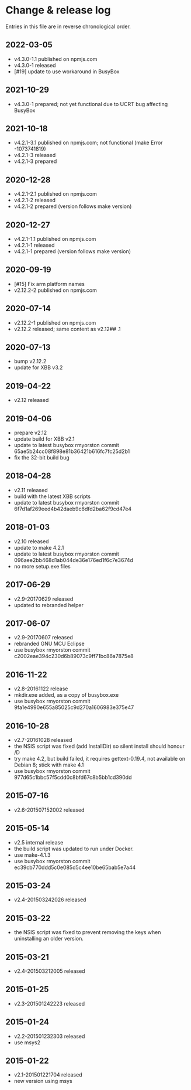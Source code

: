 
# Change & release log

Entries in this file are in reverse chronological order.

## 2022-03-05

- v4.3.0-1.1 published on npmjs.com
- v4.3.0-1 released
- [#19] update to use workaround in BusyBox

## 2021-10-29

- v4.3.0-1 prepared; not yet functional due to UCRT bug affecting BusyBox

## 2021-10-18

- v4.2.1-3.1 published on npmjs.com; not functional (make Error -1073741819)
- v4.2.1-3 released
- v4.2.1-3 prepared

## 2020-12-28

- v4.2.1-2.1 published on npmjs.com
- v4.2.1-2 released
- v4.2.1-2 prepared (version follows make version)

## 2020-12-27

- v4.2.1-1.1 published on npmjs.com
- v4.2.1-1 released
- v4.2.1-1 prepared (version follows make version)

## 2020-09-19

- [#15] Fix arm platform names
- v2.12.2-2 published on npmjs.com

## 2020-07-14

- v2.12.2-1 published on npmjs.com
- v2.12.2 released; same content as v2.12## .1

## 2020-07-13

- bump v2.12.2
- update for XBB v3.2

## 2019-04-22

- v2.12 released

## 2019-04-06

- prepare v2.12
- update build for XBB v2.1
- update to latest busybox rmyorston commit 65ae5b24cc08f898e81b36421b616fc7fc25d2b1
- fix the 32-bit build bug

## 2018-04-28

- v2.11 released
- build with the latest XBB scripts
- update to latest busybox rmyorston commit 6f7d1af269eed4b42daeb9c6dfd2ba62f9cd47e4

## 2018-01-03

- v2.10 released
- update to make 4.2.1
- update to latest busybox rmyorston commit 096aee2bb468d1ab044de36e176ed1f6c7e3674d
- no more setup.exe files

## 2017-06-29

- v2.9-20170629 released
- updated to rebranded helper

## 2017-06-07

- v2.9-20170607 released
- rebranded GNU MCU Eclipse
- use busybox rmyorston commit c2002eae394c230d6b89073c9ff71bc86a7875e8

## 2016-11-22

- v2.8-20161122 release
- mkdir.exe added, as a copy of busybox.exe
- use busybox rmyorston commit 9fa1e4990e655a85025c9d270a1606983e375e47

## 2016-10-28

- v2.7-20161028 released
- the NSIS script was fixed (add InstallDir) so silent install should honour /D
- try make 4.2, but build failed, it requires gettext-0.19.4, not available on Debian 8; stick with make 4.1
- use busybox rmyorston commit 977d65c1bbc57f5cdd0c8bfd67c8b5bb1cd390dd

## 2015-07-16

- v2.6-201507152002 released

## 2015-05-14

- v2.5 internal release
- the build script was updated to run under Docker.
- use make-4.1.3
- use busybox rmyorston commit ec39cb770ddd5c0e085d5c4ee10be65bab5e7a44

## 2015-03-24

- v2.4-201503242026 released

## 2015-03-22

- the NSIS script was fixed to prevent removing the keys when
uninstalling an older version.

## 2015-03-21

- v2.4-201503212005 released

## 2015-01-25

- v2.3-201501242223 released

## 2015-01-24

- v2.2-201501232303 released
- use msys2

## 2015-01-22

- v2.1-201501221704 released
- new version using msys
